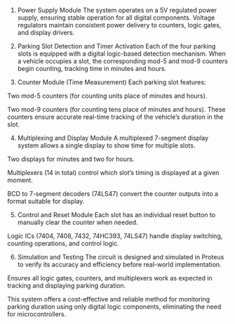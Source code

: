 1. Power Supply Module
The system operates on a 5V regulated power supply, ensuring stable operation for all digital components. Voltage regulators maintain consistent power delivery to counters, logic gates, and display drivers.

2. Parking Slot Detection and Timer Activation
Each of the four parking slots is equipped with a digital logic-based detection mechanism. When a vehicle occupies a slot, the corresponding mod-5 and mod-9 counters begin counting, tracking time in minutes and hours.

3. Counter Module (Time Measurement)
Each parking slot features:

Two mod-5 counters (for counting units place of minutes and hours).

Two mod-9 counters (for counting tens place of minutes and hours).
These counters ensure accurate real-time tracking of the vehicle’s duration in the slot.

4. Multiplexing and Display Module
A multiplexed 7-segment display system allows a single display to show time for multiple slots.

Two displays for minutes and two for hours.

Multiplexers (14 in total) control which slot’s timing is displayed at a given moment.

BCD to 7-segment decoders (74LS47) convert the counter outputs into a format suitable for display.

5. Control and Reset Module
Each slot has an individual reset button to manually clear the counter when needed.

Logic ICs (7404, 7408, 7432, 74HC393, 74LS47) handle display switching, counting operations, and control logic.

6. Simulation and Testing
The circuit is designed and simulated in Proteus to verify its accuracy and efficiency before real-world implementation.

Ensures all logic gates, counters, and multiplexers work as expected in tracking and displaying parking duration.

This system offers a cost-effective and reliable method for monitoring parking duration using only digital logic components, eliminating the need for microcontrollers.

